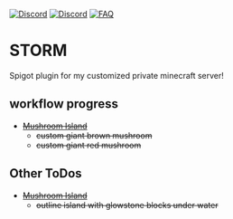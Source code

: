 [discord-invite]: https://discord.gg/invite/eXioStorm#6069
[FAQ]: https://img.shields.io/badge/Wiki-FAQ-blue.svg
[![Discord](https://cdn.discordapp.com/attachments/509290751478464525/574644069607800843/myDiscord.png)][discord-invite]
[![Discord](https://discordapp.com/api/guilds/431382619595210752/widget.png)][discord-invite]
[ ![FAQ] ](https://github.com/eXioStorm/STORM)
# STORM
Spigot plugin for my customized private minecraft server!
## workflow progress
* ~~[Mushroom Island]()~~
  * ~~custom giant brown mushroom~~
  * ~~custom giant red mushroom~~

## Other ToDos
* ~~[Mushroom Island]()~~
  * ~~outline island with glowstone blocks under water~~
